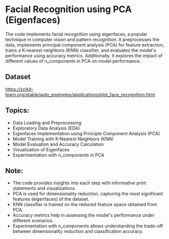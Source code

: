 # Facial Recognition using PCA (Eigenfaces)


The code implements facial recognition using eigenfaces, a popular technique in computer vision and pattern recognition. It preprocesses the data, implements principal component analysis (PCA) for feature extraction, trains a K-nearest neighbors (KNN) classifier, and evaluates the model's performance using accuracy metrics. Additionally, it explores the impact of different values of n_components in PCA on model performance.

## Dataset
https://scikit-learn.org/stable/auto_examples/applications/plot_face_recognition.html

## Topics:

- Data Loading and Preprocessing
- Exploratory Data Analysis (EDA)
- Eigenfaces Implementation using Principle Component Analysis (PCA)
- Model Training with K-Nearest Neighbors (KNN)
- Model Evaluation and Accuracy Calculation
- Visualization of Eigenfaces
- Experimentation with n_components in PCA
  
## Note:

- The code provides insights into each step with informative print statements and visualizations.
- PCA is used for dimensionality reduction, capturing the most significant features (eigenfaces) of the dataset.
- KNN classifier is trained on the reduced feature space obtained from PCA.
- Accuracy metrics help in assessing the model's performance under different scenarios.
- Experimentation with n_components allows understanding the trade-off between dimensionality reduction and classification accuracy.




